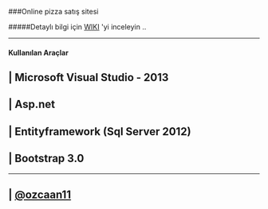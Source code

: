 ###Online pizza satış sitesi

#####Detaylı bilgi için [WIKI](../../wiki) 'yi inceleyin ..

---------

#### Kullanılan Araçlar

| Microsoft Visual Studio - 2013
----

| Asp.net 
---- 

| Entityframework (Sql Server 2012)
----

| Bootstrap 3.0
----

---------------

| [@ozcaan11](https://twitter.com/ozcaan11)
----
